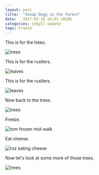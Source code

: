 ```yaml
---
layout: post
title:  "Snoop Dogg in the forest"
date:   2017-07-16 14:01 +0100
categories: jekyll update
tags: France
---
```


This is for the trees.

![trees](https://github.com/tombye/trexit/raw/gh-pages/assets/images/this-is-for-the-trees.jpg)

This is for the rustlers.

![leaves](https://github.com/tombye/trexit/raw/gh-pages/assets/images/leaves-for-rustlers.jpg)

This is for the rustlers.

![leaves](https://github.com/tombye/trexit/raw/gh-pages/assets/images/leaves-for-rustlers.jpg)

Now back to the trees.

![trees](https://github.com/tombye/trexit/raw/gh-pages/assets/images/this-is-for-the-trees.jpg)

Freeze.

![tom frozen mid-walk](https://github.com/tombye/trexit/raw/gh-pages/assets/images/now-freeze.jpg)

Eat cheese.

![roz eating cheese](https://github.com/tombye/trexit/raw/gh-pages/assets/images/eat-some-cheese.jpg)

Now let's look at some more of those trees.

![trees](https://github.com/tombye/trexit/raw/gh-pages/assets/images/this-is-for-the-trees.jpg)
